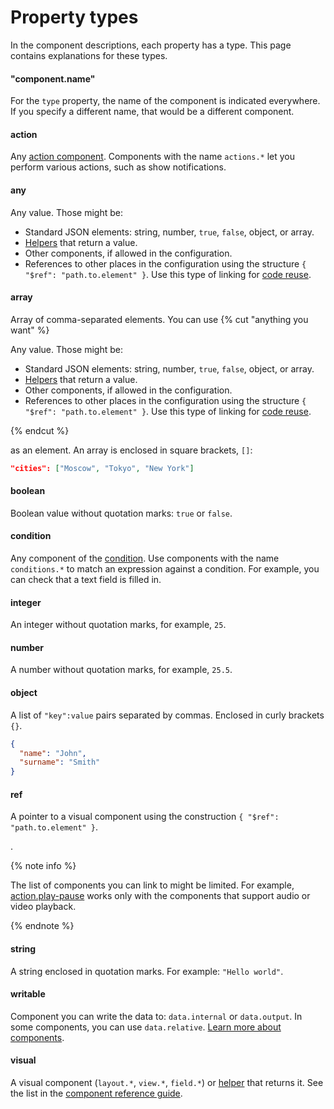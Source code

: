 # Property types

In the component descriptions, each property has a type. This page contains explanations for these types.

#### "component.name"
For the `type` property, the name of the component is indicated everywhere. If you specify a different name, that would be a different component.
#### action
Any [action component](../reference/actions.md). Components with the name `actions.*` let you perform various actions, such as show notifications.
#### any

Any value. Those might be:
- Standard JSON elements: string, number, `true`, `false`, object, or array.
- [Helpers](../reference/helpers.md) that return a value.
- Other components, if allowed in the configuration.
- References to other places in the configuration using the structure `{ "$ref": "path.to.element" }`. Use this type of linking for [code reuse](../best-practices/reuse.md).

#### array

Array of comma-separated elements. You can use 
{% cut "anything you want" %}

Any value. Those might be:
- Standard JSON elements: string, number, `true`, `false`, object, or array.
- [Helpers](../reference/helpers.md) that return a value.
- Other components, if allowed in the configuration.
- References to other places in the configuration using the structure `{ "$ref": "path.to.element" }`. Use this type of linking for [code reuse](../best-practices/reuse.md).

{% endcut %}

 as an element. An array is enclosed in square brackets, `[]`:

```json
"cities": ["Moscow", "Tokyo", "New York"]
```

#### boolean
Boolean value without quotation marks: `true` or `false`.
#### condition
Any component of the [condition](../reference/conditions.md). Use components with the name `conditions.*` to match an expression against a condition. For example, you can check that a text field is filled in.
#### integer
An integer without quotation marks, for example, `25`.
#### number
A number without quotation marks, for example, `25.5`.
#### object
A list of `"key":value` pairs separated by commas. Enclosed in curly brackets `{}`.
```json
{
  "name": "John",
  "surname": "Smith"
}
```

#### ref

A pointer to a visual component using the construction `{ "$ref": "path.to.element" }`.

.

{% note info %}

The list of components you can link to might be limited. For example, [action.play-pause](../reference/action.play-pause.md) works only with the components that support audio or video playback.

{% endnote %}


#### string
A string enclosed in quotation marks. For example: `"Hello world"`.
#### writable
Component you can write the data to: `data.internal` or `data.output`. In some components, you can use `data.relative`. [Learn more about components](../operations/work-with-data.md).
#### visual
A visual component (`layout.*`, `view.*`, `field.*`) or [helper](../reference/helpers.md) that returns it. See the list in the [component reference guide](../reference/index.md).

